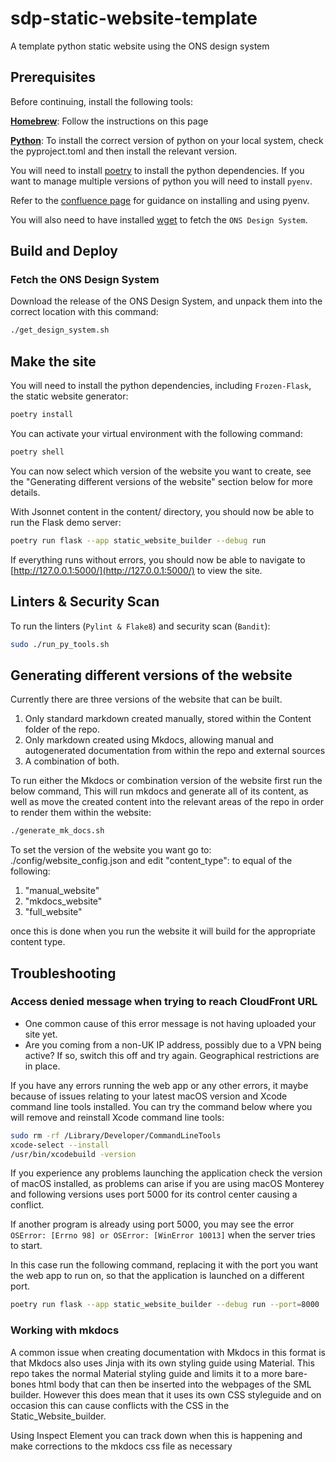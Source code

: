 # sdp-static-website-template
A template python static website using the ONS design system

## Prerequisites

Before continuing, install the following tools:

[**Homebrew**](https://brew.sh/): Follow the instructions on this page

[**Python**](https://www.python.org/downloads/macos/): To install the correct version of python on your local system, check the pyproject.toml and then install the relevant version.

You will need to install [poetry](https://python-poetry.org/docs/#installing-with-the-official-installer) to install the python dependencies. If you want to manage multiple versions of python you will need to install `pyenv`.

Refer to the [confluence page](https://confluence.ons.gov.uk/display/ESD/Guide+on+using+pipenv%2C+pyenv+and+venv) for guidance on installing and using pyenv.

You will also need to have installed [wget](https://formulae.brew.sh/formula/wget) to fetch the `ONS Design System`.

## Build and Deploy

### Fetch the ONS Design System

Download the release of the ONS Design System, and unpack them into the correct location with this command:

```bash
./get_design_system.sh
```

## Make the site

You will need to install the python dependencies, including `Frozen-Flask`, the static website generator:

```bash
poetry install
```

You can activate your virtual environment with the following command:

```bash
poetry shell
```

You can now select which version of the website you want to create, see the "Generating different versions of the website"
section below for more details.

With Jsonnet content in the content/ directory, you should now be able to run the Flask demo server:

```bash
poetry run flask --app static_website_builder --debug run
```

If everything runs without errors, you should now be able to navigate to [http://127.0.0.1:5000/](http://127.0.0.1:5000/) to view the site.

## Linters & Security Scan

To run the linters (`Pylint & Flake8`) and security scan (`Bandit`):

```bash
sudo ./run_py_tools.sh
```

## Generating different versions of the website

Currently there are three versions of the website that can be built. 
1. Only standard markdown created manually, stored within the Content folder of the repo.
2. Only markdown created using Mkdocs, allowing manual and autogenerated documentation from within the repo and external sources
3. A combination of both.

To run either the Mkdocs or combination version of the website first run the below command,
This will run mkdocs and generate all of its content, as well as move the created content into the relevant areas of the repo in order to render them within the website:
```bash
./generate_mk_docs.sh
```

To set the version of the website you want go to:
./config/website_config.json
and edit "content_type": to equal of the following:

1. "manual_website"
2. "mkdocs_website"
3. "full_website"

once this is done when you run the website it will build for the appropriate content type.


## Troubleshooting

### Access denied message when trying to reach CloudFront URL

- One common cause of this error message is not having uploaded your site yet.
- Are you coming from a non-UK IP address, possibly due to a VPN being active? If so, switch this off and try again. Geographical restrictions are in place.

If you have any errors running the web app or any other errors, it maybe because of issues relating to your latest macOS version and Xcode command line tools installed. You can try the command below where you will remove and reinstall Xcode command line tools:

```bash
sudo rm -rf /Library/Developer/CommandLineTools
xcode-select --install
/usr/bin/xcodebuild -version
```

If you experience any problems launching the application check the version of macOS installed, as problems can arise if you are using macOS Monterey and following versions uses port 5000 for its control center causing a conflict.

If another program is already using port 5000, you may see the error ```OSError: [Errno 98] or OSError: [WinError 10013]``` when the server tries to start.

In this case run the following command, replacing it with the port you want the web app to run on, so that the application is launched on a different port.

```bash
poetry run flask --app static_website_builder --debug run --port=8000
```

### Working with mkdocs

A common issue when creating documentation with Mkdocs in this format is that Mkdocs also uses Jinja with its own styling guide using Material.
This repo takes the normal Material styling guide and limits it to a more bare-bones html body that can then be inserted into the webpages of the SML builder.
However this does mean that it uses its own CSS styleguide and on occasion this can cause conflicts with the CSS in the Static_Website_builder.

Using Inspect Element you can track down when this is happening and make corrections to the mkdocs css file as necessary
